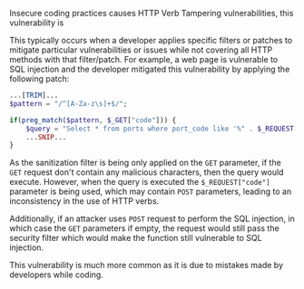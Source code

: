 Insecure coding practices causes HTTP Verb Tampering vulnerabilities, this vulnerability is 


This typically occurs when a developer applies specific filters or patches to mitigate particular vulnerabilities or issues while not covering all HTTP methods with that filter/patch. For example, a web page is vulnerable to SQL injection and the developer mitigated this vulnerability by applying the following patch:
```php
...[TRIM]...
$pattern = "/^[A-Za-z\s]+$/";

if(preg_match($pattern, $_GET["code"])) {
    $query = "Select * from ports where port_code like '%" . $_REQUEST["code"] . "%'";
    ...SNIP...
}
```
As the sanitization filter is being only applied on the `GET` parameter, if the `GET` request don't contain any malicious characters, then the query would execute. However, when the query is executed the `$_REQUEST["code"]` parameter is being used, which may contain `POST` parameters, leading to an inconsistency in the use of HTTP verbs.

Additionally, if an attacker uses `POST` request to perform the SQL injection, in which case the `GET` parameters if empty, the request would still pass the security filter which would make the function still vulnerable to SQL injection.

This vulnerability is much more common as it is due to mistakes made by developers while coding.